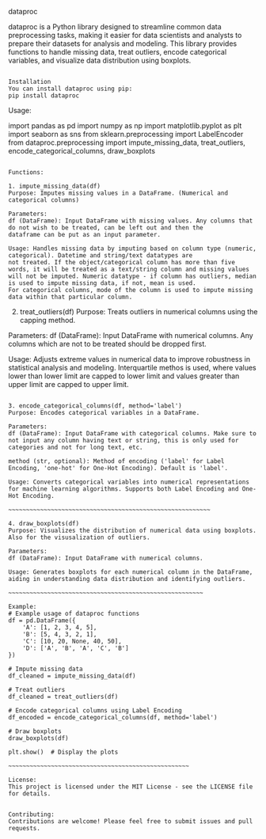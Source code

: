 dataproc

dataproc is a Python library designed to streamline common data preprocessing tasks, making it easier for data scientists and analysts to prepare their datasets for analysis and modeling. This library provides functions to handle missing data, treat outliers, encode categorical variables, and visualize data distribution using boxplots.

~~~~~~~~~~~~~~~~~~~~~~~~~~~~~~~~~~~~~~~~~~~~~~~~~~~~

Installation
You can install dataproc using pip:
pip install dataproc

~~~~~~~~~~~~~~~~~~~~~~~~~~~~~~~~~~~~~~~~~~~~~~~~~~~~~

Usage:

import pandas as pd
import numpy as np
import matplotlib.pyplot as plt
import seaborn as sns
from sklearn.preprocessing import LabelEncoder
from dataproc.preprocessing import impute_missing_data, treat_outliers, encode_categorical_columns, draw_boxplots

~~~~~~~~~~~~~~~~~~~~~~~~~~~~~~~~~~~~~~~~~~~~~~~~~~~~~~~

Functions:

1. impute_missing_data(df)
Purpose: Imputes missing values in a DataFrame. (Numerical and categorical columns)

Parameters:
df (DataFrame): Input DataFrame with missing values. Any columns that do not wish to be treated, can be left out and then the
dataframe can be put as an input parameter.

Usage: Handles missing data by imputing based on column type (numeric, categorical). Datetime and string/text datatypes are
not treated. If the object/categorical column has more than five words, it will be treated as a text/string column and missing values will not be imputed. Numeric datatype - if column has outliers, median is used to impute missing data, if not, mean is used. 
For categorical columns, mode of the column is used to impute missing data within that particular column.

~~~~~~~~~~~~~~~~~~~~~~~~~~~~~~~~~~~~~~~~~~~~~~~~~~~~~~~~~~

2. treat_outliers(df)
Purpose: Treats outliers in numerical columns using the capping method.

Parameters:
df (DataFrame): Input DataFrame with numerical columns. Any columns which are not to be treated should be dropped first.

Usage: Adjusts extreme values in numerical data to improve robustness in statistical analysis and modeling. Interquartile methos is used, where values lower than lower limit are capped to lower limit and values greater than upper limit are capped to upper limit.

~~~~~~~~~~~~~~~~~~~~~~~~~~~~~~~~~~~~~~~~~~~~~~~~~~~~~~~~~~~

3. encode_categorical_columns(df, method='label')
Purpose: Encodes categorical variables in a DataFrame.

Parameters:
df (DataFrame): Input DataFrame with categorical columns. Make sure to not input any column having text or string, this is only used for categories and not for long text, etc.

method (str, optional): Method of encoding ('label' for Label Encoding, 'one-hot' for One-Hot Encoding). Default is 'label'.

Usage: Converts categorical variables into numerical representations for machine learning algorithms. Supports both Label Encoding and One-Hot Encoding.

~~~~~~~~~~~~~~~~~~~~~~~~~~~~~~~~~~~~~~~~~~~~~~~~~~~~~~~~~

4. draw_boxplots(df)
Purpose: Visualizes the distribution of numerical data using boxplots. Also for the visusalization of outliers.

Parameters:
df (DataFrame): Input DataFrame with numerical columns.

Usage: Generates boxplots for each numerical column in the DataFrame, aiding in understanding data distribution and identifying outliers.

~~~~~~~~~~~~~~~~~~~~~~~~~~~~~~~~~~~~~~~~~~~~~~~~~~~~~~~

Example:
# Example usage of dataproc functions
df = pd.DataFrame({
    'A': [1, 2, 3, 4, 5],
    'B': [5, 4, 3, 2, 1],
    'C': [10, 20, None, 40, 50],
    'D': ['A', 'B', 'A', 'C', 'B']
})

# Impute missing data
df_cleaned = impute_missing_data(df)

# Treat outliers
df_cleaned = treat_outliers(df)

# Encode categorical columns using Label Encoding
df_encoded = encode_categorical_columns(df, method='label')

# Draw boxplots
draw_boxplots(df)

plt.show()  # Display the plots

~~~~~~~~~~~~~~~~~~~~~~~~~~~~~~~~~~~~~~~~~~~~~~~~~~~

License:
This project is licensed under the MIT License - see the LICENSE file for details.


Contributing:
Contributions are welcome! Please feel free to submit issues and pull requests.